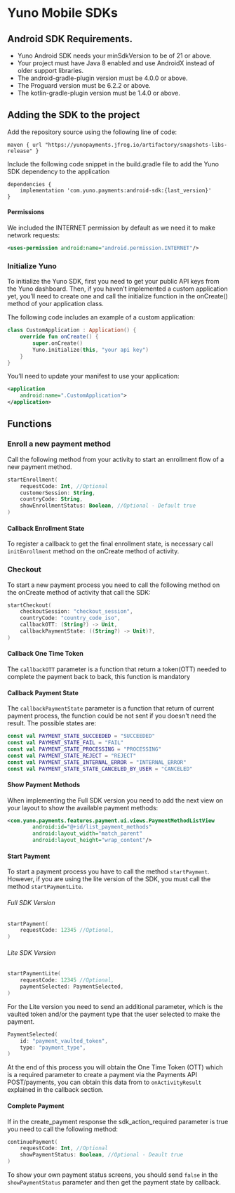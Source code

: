 
# Yuno Mobile SDKs
## Android SDK Requirements.

- Yuno Android SDK needs your minSdkVersion to be of 21 or above.
- Your project must have Java 8 enabled and use AndroidX instead of older support libraries.
- The android-gradle-plugin version must be 4.0.0 or above. 
- The Proguard version must be 6.2.2 or above. 
- The kotlin-gradle-plugin version must be 1.4.0 or above.

## Adding the SDK to the project
Add the repository source using the following line of code:

```Gradle
maven { url "https://yunopayments.jfrog.io/artifactory/snapshots-libs-release" }
```

Include the following code snippet in the build.gradle file to add the Yuno SDK dependency to the application

```Gradle 
dependencies {
    implementation 'com.yuno.payments:android-sdk:{last_version}'
}
```
#### Permissions
We included the INTERNET permission by default as we need it to make network requests:

```xml 
<uses-permission android:name="android.permission.INTERNET"/>
```

### Initialize Yuno
To initialize the Yuno SDK, first you need to get your public API keys from the Yuno dashboard. Then, if you haven’t implemented a custom application yet, you’ll need to create one and call the initialize function in the onCreate() method of your application class.

The following code includes an example of a custom application:

```kotlin 
class CustomApplication : Application() {
    override fun onCreate() {
        super.onCreate()
        Yuno.initialize(this, "your api key")
    }
}
```
You’ll need to update your manifest to use your application:
```XML 
<application
    android:name=".CustomApplication">
</application>
```

## Functions
### Enroll a new payment method
Call the following method from your activity to start an enrollment flow of a new payment method.
```Kotlin 
startEnrollment(
    requestCode: Int, //Optional
    customerSession: String,
    countryCode: String,
    showEnrollmentStatus: Boolean, //Optional - Default true
)
```
#### Callback Enrollment State
To register a callback to get the final enrollment state, is necessary call ```initEnrollment``` method on the onCreate method of activity.

### Checkout
To start a new payment process you need to call the following method on the onCreate method of activity that call the SDK:

```Kotlin 
startCheckout(
    checkoutSession: "checkout_session",
    countryCode: "country_code_iso",
    callbackOTT: (String?) -> Unit,
    callbackPaymentState: ((String?) -> Unit)?,
)
```
#### Callback One Time Token
The ```callbackOTT``` parameter is a function that return a token(OTT) needed to complete the payment back to back, this function is mandatory

#### Callback Payment State
The ```callbackPaymentState``` parameter is a function that return of current payment process, the function could be not sent if you doesn't need the result. The possible states are:
```Kotlin 
const val PAYMENT_STATE_SUCCEEDED = "SUCCEEDED"
const val PAYMENT_STATE_FAIL = "FAIL"
const val PAYMENT_STATE_PROCESSING = "PROCESSING"
const val PAYMENT_STATE_REJECT = "REJECT"
const val PAYMENT_STATE_INTERNAL_ERROR = "INTERNAL_ERROR"
const val PAYMENT_STATE_STATE_CANCELED_BY_USER = "CANCELED"
```

#### Show Payment Methods
When implementing the Full  SDK version you need to add the next view on your layout to show the available payment methods:

```XML 
<com.yuno.payments.features.payment.ui.views.PaymentMethodListView
        android:id="@+id/list_payment_methods"
        android:layout_width="match_parent"
        android:layout_height="wrap_content"/>
```

#### Start Payment
To start a payment process you have to call the method `startPayment`. However,  if you are using the lite version of the SDK, you must call the method `startPaymentLite`.

###### Full SDK Version
```Kotlin 
startPayment(
    requestCode: 12345 //Optional,
)
```
###### Lite SDK Version
```Kotlin 
startPaymentLite(
    requestCode: 12345 //Optional,
    paymentSelected: PaymentSelected,
)
```
For the Lite version you need to send an additional parameter,  which is the vaulted token and/or the payment type that the user selected to make the payment.

```Kotlin 
PaymentSelected(  
    id: "payment_vaulted_token",  
    type: "payment_type",  
)
```
At the end of this process you will obtain the One Time Token (OTT) which is a required parameter to create a payment via the Payments API POST/payments, you can obtain this data  from to `onActivityResult` explained in the callback section.

#### Complete Payment
If in the create_payment response the sdk_action_required parameter is true you need to call the following method:
```Kotlin 
continuePayment(
    requestCode: Int, //Optional
    showPaymentStatus: Boolean, //Optional - Deault true
)
```
To show your own payment status screens, you should send `false` in the `showPaymentStatus` parameter and then get the payment state by callback.